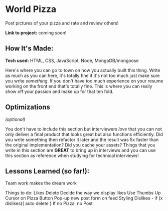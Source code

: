 # World Pizza
Post pictures of your pizza and rate and review others!

**Link to project:** coming soon!

## How It's Made:

**Tech used:** HTML, CSS, JavaScript, Node, MongoDB/mongoose

Here's where you can go to town on how you actually built this thing. Write as much as you can here, it's totally fine if it's not too much just make sure you write *something*. If you don't have too much experience on your resume working on the front end that's totally fine. This is where you can really show off your passion and make up for that ten fold.

## Optimizations
*(optional)*

You don't have to include this section but interviewers *love* that you can not only deliver a final product that looks great but also functions efficiently. Did you write something then refactor it later and the result was 5x faster than the original implementation? Did you cache your assets? Things that you write in this section are **GREAT** to bring up in interviews and you can use this section as reference when studying for technical interviews!

## Lessons Learned (so far!):
Team work makes the dream work


Things to do:
Likes
Delete
Decide the way we display likes
Use Thumbs Up Cursor on Pizza Button
Pop-up new post form on feed
Styling
Dislikes - if (x dislikes){ auto delete }
If no Pizza, no Post



















